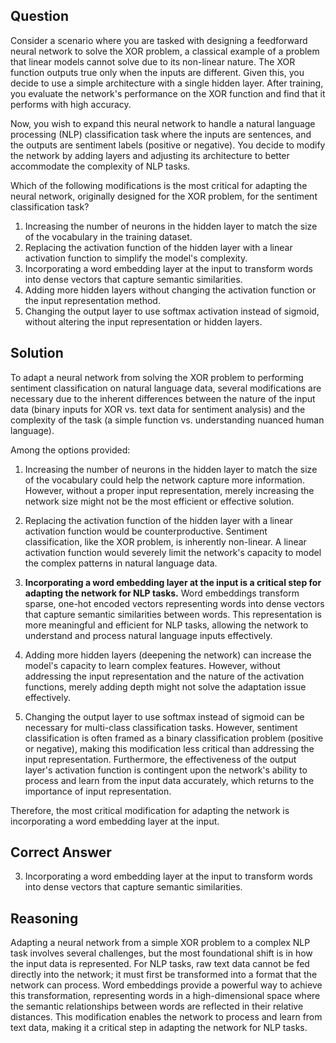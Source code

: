 ## Question
Consider a scenario where you are tasked with designing a feedforward neural network to solve the XOR problem, a classical example of a problem that linear models cannot solve due to its non-linear nature. The XOR function outputs true only when the inputs are different. Given this, you decide to use a simple architecture with a single hidden layer. After training, you evaluate the network's performance on the XOR function and find that it performs with high accuracy.

Now, you wish to expand this neural network to handle a natural language processing (NLP) classification task where the inputs are sentences, and the outputs are sentiment labels (positive or negative). You decide to modify the network by adding layers and adjusting its architecture to better accommodate the complexity of NLP tasks.

Which of the following modifications is the most critical for adapting the neural network, originally designed for the XOR problem, for the sentiment classification task?

1. Increasing the number of neurons in the hidden layer to match the size of the vocabulary in the training dataset.
2. Replacing the activation function of the hidden layer with a linear activation function to simplify the model's complexity.
3. Incorporating a word embedding layer at the input to transform words into dense vectors that capture semantic similarities.
4. Adding more hidden layers without changing the activation function or the input representation method.
5. Changing the output layer to use softmax activation instead of sigmoid, without altering the input representation or hidden layers.

## Solution

To adapt a neural network from solving the XOR problem to performing sentiment classification on natural language data, several modifications are necessary due to the inherent differences between the nature of the input data (binary inputs for XOR vs. text data for sentiment analysis) and the complexity of the task (a simple function vs. understanding nuanced human language).

Among the options provided:

1. Increasing the number of neurons in the hidden layer to match the size of the vocabulary could help the network capture more information. However, without a proper input representation, merely increasing the network size might not be the most efficient or effective solution.

2. Replacing the activation function of the hidden layer with a linear activation function would be counterproductive. Sentiment classification, like the XOR problem, is inherently non-linear. A linear activation function would severely limit the network's capacity to model the complex patterns in natural language data.

3. **Incorporating a word embedding layer at the input is a critical step for adapting the network for NLP tasks.** Word embeddings transform sparse, one-hot encoded vectors representing words into dense vectors that capture semantic similarities between words. This representation is more meaningful and efficient for NLP tasks, allowing the network to understand and process natural language inputs effectively.

4. Adding more hidden layers (deepening the network) can increase the model's capacity to learn complex features. However, without addressing the input representation and the nature of the activation functions, merely adding depth might not solve the adaptation issue effectively.

5. Changing the output layer to use softmax instead of sigmoid can be necessary for multi-class classification tasks. However, sentiment classification is often framed as a binary classification problem (positive or negative), making this modification less critical than addressing the input representation. Furthermore, the effectiveness of the output layer's activation function is contingent upon the network's ability to process and learn from the input data accurately, which returns to the importance of input representation.

Therefore, the most critical modification for adapting the network is incorporating a word embedding layer at the input.

## Correct Answer

3. Incorporating a word embedding layer at the input to transform words into dense vectors that capture semantic similarities.

## Reasoning

Adapting a neural network from a simple XOR problem to a complex NLP task involves several challenges, but the most foundational shift is in how the input data is represented. For NLP tasks, raw text data cannot be fed directly into the network; it must first be transformed into a format that the network can process. Word embeddings provide a powerful way to achieve this transformation, representing words in a high-dimensional space where the semantic relationships between words are reflected in their relative distances. This modification enables the network to process and learn from text data, making it a critical step in adapting the network for NLP tasks.